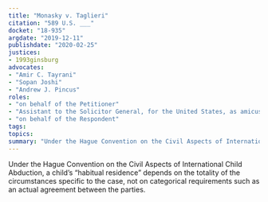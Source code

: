 ```yaml
---
title: "Monasky v. Taglieri"
citation: "589 U.S. ___"
docket: "18-935"
argdate: "2019-12-11"
publishdate: "2020-02-25"
justices:
- 1993ginsburg
advocates:
- "Amir C. Tayrani"
- "Sopan Joshi"
- "Andrew J. Pincus"
roles:
- "on behalf of the Petitioner"
- "Assistant to the Solicitor General, for the United States, as amicus curiae, supporting neither party"
- "on behalf of the Respondent"
tags:
topics:
summary: "Under the Hague Convention on the Civil Aspects of International Child Abduction, a child’s “habitual residence” depends on the totality of the circumstances specific to the case, not on categorical requirements such as an actual agreement between the parties."
---
```

Under the Hague Convention on the Civil Aspects of International Child Abduction, a child’s “habitual residence” depends on the totality of the circumstances specific to the case, not on categorical requirements such as an actual agreement between the parties.
